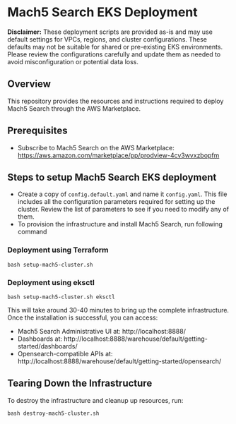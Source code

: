 # Mach5 Search EKS Deployment

**Disclaimer:** These deployment scripts are provided as-is and may use default settings for VPCs, regions, and cluster configurations. These defaults may not be suitable for shared or pre-existing EKS environments. Please review the configurations carefully and update them as needed to avoid misconfiguration or potential data loss.

## Overview

This repository provides the resources and instructions required to deploy Mach5 Search through the AWS Marketplace.

## Prerequisites

- Subscribe to Mach5 Search on the AWS Marketplace: https://aws.amazon.com/marketplace/pp/prodview-4cv3wvxzbopfm

## Steps to setup Mach5 Search EKS deployment

- Create a copy of `config.default.yaml` and name it `config.yaml`. This file includes all the configuration parameters required for setting up the cluster. Review the list of parameters to see if you need to modify any of them.
- To provision the infrastructure and install Mach5 Search, run following command

### Deployment using Terraform
````
bash setup-mach5-cluster.sh
````
### Deployment using eksctl
````
bash setup-mach5-cluster.sh eksctl
````

This will take around 30-40 minutes to bring up the complete infrastructure. Once the installation is successful, you can access:
- Mach5 Search Administrative UI at: http://localhost:8888/
- Dashboards at: http://localhost:8888/warehouse/default/getting-started/dashboards/
- Opensearch-compatible APIs at: http://localhost:8888/warehouse/default/getting-started/opensearch/

## Tearing Down the Infrastructure
To destroy the infrastructure and cleanup up resources, run:
````
bash destroy-mach5-cluster.sh
````